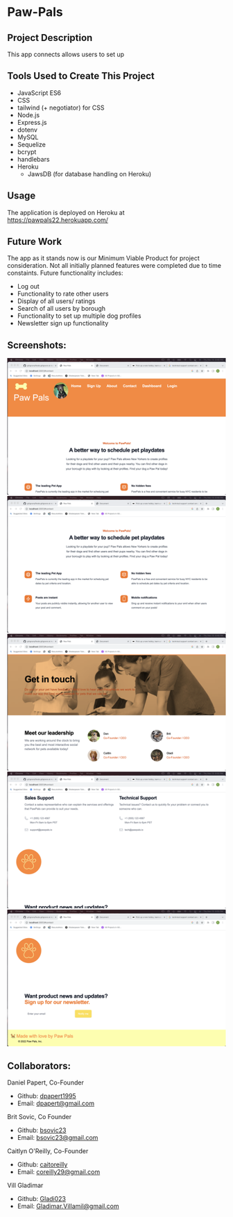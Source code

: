 # Paw-Pals

## Project Description
This app connects allows users to set up

## Tools Used to Create This Project
* JavaScript ES6
* CSS
* tailwind (+ negotiator) for CSS
* Node.js
* Express.js
* dotenv 
* MySQL
* Sequelize 
* bcrypt 
* handlebars 
* Heroku 
  * JawsDB (for database handling on Heroku)

## Usage
The application is deployed on Heroku at https://pawpals22.herokuapp.com/

## Future Work
The app as it stands now is our Minimum Viable Product for project consideration. 
Not all initially planned features were completed due to time constaints.
Future functionality includes:
- Log out
- Functionality to rate other users
- Display of all users/ ratings
- Search of all users by borough
- Functionality to set up multiple dog profiles
- Newsletter sign up functionality

## Screenshots:
![](public/assets/Screenshot1.png)
![](public/assets/Screenshot2.png)
![](public/assets/Screenshot3.png)
![](public/assets/Screenshot4.png)
![](public/assets/Screenshot5.png)

## Collaborators:
Daniel Papert, Co-Founder
  - Github: [dpapert1995](https://github.com/dpapert1995)
  - Email: dpapert@gmail.com


Brit Sovic, Co Founder
  - Github: [bsovic23](https://github.com/bsovic23)
  - Email: bsovic23@gmail.com 


Caitlyn O'Reilly, Co-Founder
  - Github: [caitoreilly](https://github.com/caitoreilly)
  - Email: coreilly29@gmail.com 


Vill Gladimar
  - Github: [Gladi023](https://github.com/Gladi023)
  - Email: Gladimar.Villamil@gmail.com